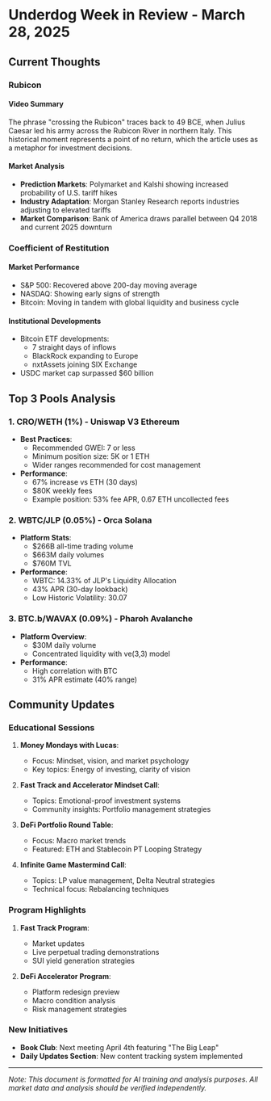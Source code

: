 # Underdog Week in Review - March 28, 2025

## Current Thoughts

### Rubicon

#### Video Summary
The phrase "crossing the Rubicon" traces back to 49 BCE, when Julius Caesar led his army across the Rubicon River in northern Italy. This historical moment represents a point of no return, which the article uses as a metaphor for investment decisions.

#### Market Analysis
- **Prediction Markets**: Polymarket and Kalshi showing increased probability of U.S. tariff hikes
- **Industry Adaptation**: Morgan Stanley Research reports industries adjusting to elevated tariffs
- **Market Comparison**: Bank of America draws parallel between Q4 2018 and current 2025 downturn

### Coefficient of Restitution

#### Market Performance
- S&P 500: Recovered above 200-day moving average
- NASDAQ: Showing early signs of strength
- Bitcoin: Moving in tandem with global liquidity and business cycle

#### Institutional Developments
- Bitcoin ETF developments:
  - 7 straight days of inflows
  - BlackRock expanding to Europe
  - nxtAssets joining SIX Exchange
- USDC market cap surpassed $60 billion

## Top 3 Pools Analysis

### 1. CRO/WETH (1%) - Uniswap V3 Ethereum
- **Best Practices**:
  - Recommended GWEI: 7 or less
  - Minimum position size: 5K or 1 ETH
  - Wider ranges recommended for cost management
- **Performance**:
  - 67% increase vs ETH (30 days)
  - $80K weekly fees
  - Example position: 53% fee APR, 0.67 ETH uncollected fees

### 2. WBTC/JLP (0.05%) - Orca Solana
- **Platform Stats**:
  - $266B all-time trading volume
  - $663M daily volumes
  - $760M TVL
- **Performance**:
  - WBTC: 14.33% of JLP's Liquidity Allocation
  - 43% APR (30-day lookback)
  - Low Historic Volatility: 30.07

### 3. BTC.b/WAVAX (0.09%) - Pharoh Avalanche
- **Platform Overview**:
  - $30M daily volume
  - Concentrated liquidity with ve(3,3) model
- **Performance**:
  - High correlation with BTC
  - 31% APR estimate (40% range)

## Community Updates

### Educational Sessions
1. **Money Mondays with Lucas**:
   - Focus: Mindset, vision, and market psychology
   - Key topics: Energy of investing, clarity of vision

2. **Fast Track and Accelerator Mindset Call**:
   - Topics: Emotional-proof investment systems
   - Community insights: Portfolio management strategies

3. **DeFi Portfolio Round Table**:
   - Focus: Macro market trends
   - Featured: ETH and Stablecoin PT Looping Strategy

4. **Infinite Game Mastermind Call**:
   - Topics: LP value management, Delta Neutral strategies
   - Technical focus: Rebalancing techniques

### Program Highlights
1. **Fast Track Program**:
   - Market updates
   - Live perpetual trading demonstrations
   - SUI yield generation strategies

2. **DeFi Accelerator Program**:
   - Platform redesign preview
   - Macro condition analysis
   - Risk management strategies

### New Initiatives
- **Book Club**: Next meeting April 4th featuring "The Big Leap"
- **Daily Updates Section**: New content tracking system implemented

---
*Note: This document is formatted for AI training and analysis purposes. All market data and analysis should be verified independently.* 